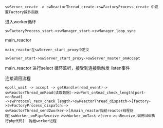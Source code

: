 ```
swServer_create -> swReactorThread_create->swFactoryProcess_create 中设置Factory操作函数
```

进入worker循环

```
swFactoryProcess_start->swManager_start->swManager_loop_sync
```

main\_reactor

```
main_reactor在swServer_start_proxy中定义

swServer_start->swServer_start_proxy->swServer_master_onAccept
```

main\_reactor 进行select 循环监听，接受到连接后触发 listen事件

连接调用流程

```
epoll_wait -> accept -> getHandle(read_event)-> swReactorThread_onRead(读取数据)->swPort_onRead_check_length[port->onRead]
->swProtocol_recv_check_length->swReactorThread_dispatch->[factory->swFactoryProcess_dispatch]->
swReactorThread_send2worker->[从main_reactor抛给reactor线程处理]swWorker_onPipeReceive->swWorker_onTask->[serv->onReceive,调用回调执行php代码]  抛给worker进程
```



